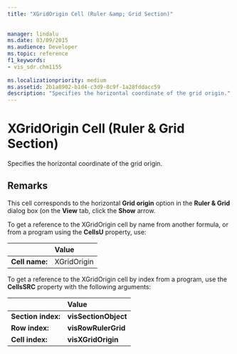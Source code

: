 ```yaml
---
title: "XGridOrigin Cell (Ruler &amp; Grid Section)"
 
 
manager: lindalu
ms.date: 03/09/2015
ms.audience: Developer
ms.topic: reference
f1_keywords:
- vis_sdr.chm1155
 
ms.localizationpriority: medium
ms.assetid: 2b1a8902-b1d4-c3d9-8c9f-1a28fddacc59
description: "Specifies the horizontal coordinate of the grid origin."
---
```


# XGridOrigin Cell (Ruler &amp; Grid Section)

Specifies the horizontal coordinate of the grid origin.
  
## Remarks

This cell corresponds to the horizontal **Grid origin** option in the **Ruler &amp; Grid** dialog box (on the **View** tab, click the **Show** arrow. 
  
To get a reference to the XGridOrigin cell by name from another formula, or from a program using the **CellsU** property, use: 
  
||Value |
|:-----|:-----|
|**Cell name:**  <br/> |XGridOrigin  <br/> |
   
To get a reference to the XGridOrigin cell by index from a program, use the **CellsSRC** property with the following arguments: 
  
||Value |
|:-----|:-----|
|**Section index:**  <br/> |**visSectionObject** <br/> |
|**Row index:**  <br/> |**visRowRulerGrid** <br/> |
|**Cell index:**  <br/> |**visXGridOrigin** <br/> |
   

